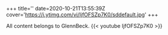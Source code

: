 +++
title=''
date=2020-10-21T13:55:39Z
cover='https://i.ytimg.com/vi/IjfOFSZp7K0/sddefault.jpg'
+++

All content belongs to GlennBeck.
{{< youtube IjfOFSZp7K0 >}}
